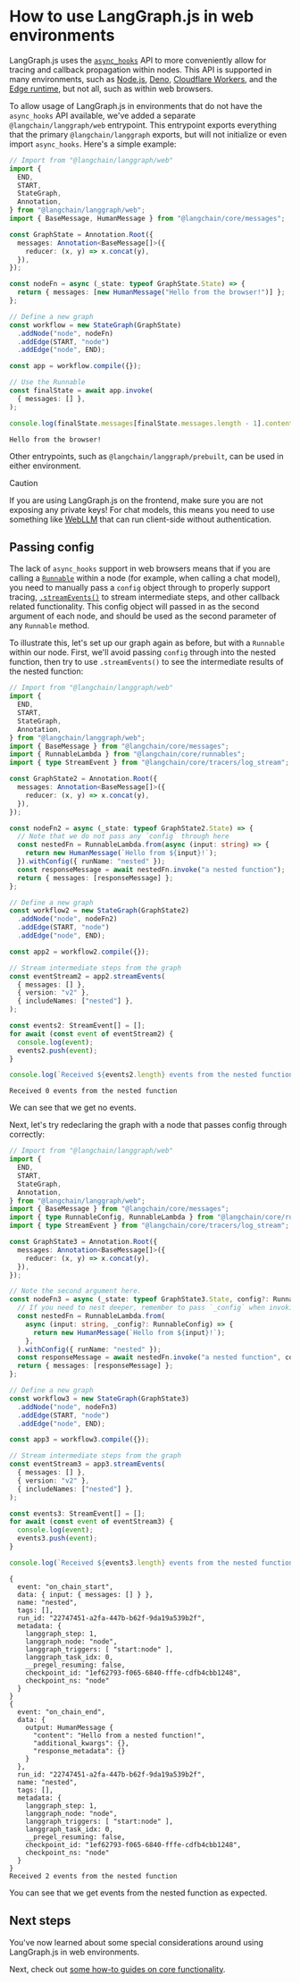 # How to use LangGraph.js in web environments

LangGraph.js uses the [`async_hooks`](https://nodejs.org/api/async_hooks.html)
API to more conveniently allow for tracing and callback propagation within
nodes. This API is supported in many environments, such as
[Node.js](https://nodejs.org/api/async_hooks.html),
[Deno](https://deno.land/std@0.177.0/node/internal/async_hooks.ts),
[Cloudflare Workers](https://developers.cloudflare.com/workers/runtime-apis/nodejs/asynclocalstorage/),
and the
[Edge runtime](https://vercel.com/docs/functions/runtimes/edge-runtime#compatible-node.js-modules),
but not all, such as within web browsers.

To allow usage of LangGraph.js in environments that do not have the
`async_hooks` API available, we've added a separate `@langchain/langgraph/web`
entrypoint. This entrypoint exports everything that the primary
`@langchain/langgraph` exports, but will not initialize or even import
`async_hooks`. Here's a simple example:


```typescript
// Import from "@langchain/langgraph/web"
import {
  END,
  START,
  StateGraph,
  Annotation,
} from "@langchain/langgraph/web";
import { BaseMessage, HumanMessage } from "@langchain/core/messages";

const GraphState = Annotation.Root({
  messages: Annotation<BaseMessage[]>({
    reducer: (x, y) => x.concat(y),
  }),
});

const nodeFn = async (_state: typeof GraphState.State) => {
  return { messages: [new HumanMessage("Hello from the browser!")] };
};

// Define a new graph
const workflow = new StateGraph(GraphState)
  .addNode("node", nodeFn)
  .addEdge(START, "node")
  .addEdge("node", END);

const app = workflow.compile({});

// Use the Runnable
const finalState = await app.invoke(
  { messages: [] },
);

console.log(finalState.messages[finalState.messages.length - 1].content);
```

    Hello from the browser!


Other entrypoints, such as `@langchain/langgraph/prebuilt`, can be used in
either environment.

<div class="admonition warning">
  <p class="admonition-title">Caution</p>
  <p>
    If you are using LangGraph.js on the frontend, make sure you are not exposing any private keys!
    For chat models, this means you need to use something like <a href="https://js.langchain.com/v0.2/docs/integrations/chat/web_llm">WebLLM</a>
    that can run client-side without authentication.
  </p>
</div>

## Passing config

The lack of `async_hooks` support in web browsers means that if you are calling
a [`Runnable`](https://js.langchain.com/v0.2/docs/concepts#interface) within a
node (for example, when calling a chat model), you need to manually pass a
`config` object through to properly support tracing,
[`.streamEvents()`](https://js.langchain.com/v0.2/docs/how_to/streaming#using-stream-events)
to stream intermediate steps, and other callback related functionality. This
config object will passed in as the second argument of each node, and should be
used as the second parameter of any `Runnable` method.

To illustrate this, let's set up our graph again as before, but with a
`Runnable` within our node. First, we'll avoid passing `config` through into the
nested function, then try to use `.streamEvents()` to see the intermediate
results of the nested function:


```typescript
// Import from "@langchain/langgraph/web"
import {
  END,
  START,
  StateGraph,
  Annotation,
} from "@langchain/langgraph/web";
import { BaseMessage } from "@langchain/core/messages";
import { RunnableLambda } from "@langchain/core/runnables";
import { type StreamEvent } from "@langchain/core/tracers/log_stream";

const GraphState2 = Annotation.Root({
  messages: Annotation<BaseMessage[]>({
    reducer: (x, y) => x.concat(y),
  }),
});

const nodeFn2 = async (_state: typeof GraphState2.State) => {
  // Note that we do not pass any `config` through here
  const nestedFn = RunnableLambda.from(async (input: string) => {
    return new HumanMessage(`Hello from ${input}!`);
  }).withConfig({ runName: "nested" });
  const responseMessage = await nestedFn.invoke("a nested function");
  return { messages: [responseMessage] };
};

// Define a new graph
const workflow2 = new StateGraph(GraphState2)
  .addNode("node", nodeFn2)
  .addEdge(START, "node")
  .addEdge("node", END);

const app2 = workflow2.compile({});

// Stream intermediate steps from the graph
const eventStream2 = app2.streamEvents(
  { messages: [] },
  { version: "v2" },
  { includeNames: ["nested"] },
);

const events2: StreamEvent[] = [];
for await (const event of eventStream2) {
  console.log(event);
  events2.push(event);
}

console.log(`Received ${events2.length} events from the nested function`);
```

    Received 0 events from the nested function


We can see that we get no events.

Next, let's try redeclaring the graph with a node that passes config through
correctly:


```typescript
// Import from "@langchain/langgraph/web"
import {
  END,
  START,
  StateGraph,
  Annotation,
} from "@langchain/langgraph/web";
import { BaseMessage } from "@langchain/core/messages";
import { type RunnableConfig, RunnableLambda } from "@langchain/core/runnables";
import { type StreamEvent } from "@langchain/core/tracers/log_stream";

const GraphState3 = Annotation.Root({
  messages: Annotation<BaseMessage[]>({
    reducer: (x, y) => x.concat(y),
  }),
});

// Note the second argument here.
const nodeFn3 = async (_state: typeof GraphState3.State, config?: RunnableConfig) => {
  // If you need to nest deeper, remember to pass `_config` when invoking
  const nestedFn = RunnableLambda.from(
    async (input: string, _config?: RunnableConfig) => {
      return new HumanMessage(`Hello from ${input}!`);
    },
  ).withConfig({ runName: "nested" });
  const responseMessage = await nestedFn.invoke("a nested function", config);
  return { messages: [responseMessage] };
};

// Define a new graph
const workflow3 = new StateGraph(GraphState3)
  .addNode("node", nodeFn3)
  .addEdge(START, "node")
  .addEdge("node", END);

const app3 = workflow3.compile({});

// Stream intermediate steps from the graph
const eventStream3 = app3.streamEvents(
  { messages: [] },
  { version: "v2" },
  { includeNames: ["nested"] },
);

const events3: StreamEvent[] = [];
for await (const event of eventStream3) {
  console.log(event);
  events3.push(event);
}

console.log(`Received ${events3.length} events from the nested function`);
```

    {
      event: "on_chain_start",
      data: { input: { messages: [] } },
      name: "nested",
      tags: [],
      run_id: "22747451-a2fa-447b-b62f-9da19a539b2f",
      metadata: {
        langgraph_step: 1,
        langgraph_node: "node",
        langgraph_triggers: [ "start:node" ],
        langgraph_task_idx: 0,
        __pregel_resuming: false,
        checkpoint_id: "1ef62793-f065-6840-fffe-cdfb4cbb1248",
        checkpoint_ns: "node"
      }
    }
    {
      event: "on_chain_end",
      data: {
        output: HumanMessage {
          "content": "Hello from a nested function!",
          "additional_kwargs": {},
          "response_metadata": {}
        }
      },
      run_id: "22747451-a2fa-447b-b62f-9da19a539b2f",
      name: "nested",
      tags: [],
      metadata: {
        langgraph_step: 1,
        langgraph_node: "node",
        langgraph_triggers: [ "start:node" ],
        langgraph_task_idx: 0,
        __pregel_resuming: false,
        checkpoint_id: "1ef62793-f065-6840-fffe-cdfb4cbb1248",
        checkpoint_ns: "node"
      }
    }
    Received 2 events from the nested function


You can see that we get events from the nested function as expected.

## Next steps

You've now learned about some special considerations around using LangGraph.js
in web environments.

Next, check out
[some how-to guides on core functionality](/langgraphjs/how-tos/#core).
